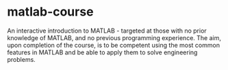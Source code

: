 # matlab-course
An interactive introduction to MATLAB - targeted at those with no prior knowledge of MATLAB, and no previous programming experience. The aim, upon completion of the course, is to be competent using the most common features in MATLAB and be able to apply them to solve engineering problems.
